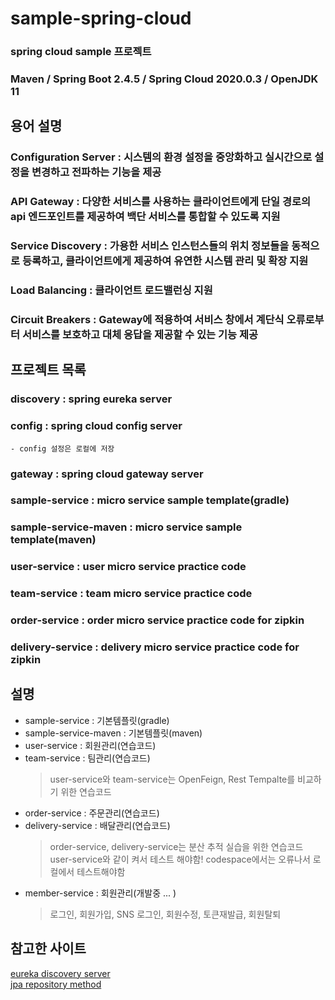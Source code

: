 # sample-spring-cloud
### spring cloud sample 프로젝트
### Maven / Spring Boot 2.4.5 / Spring Cloud 2020.0.3 / OpenJDK 11

## 용어 설명
### Configuration Server : 시스템의 환경 설정을 중앙화하고 실시간으로 설정을 변경하고 전파하는 기능을 제공
### API Gateway : 다양한 서비스를 사용하는 클라이언트에게 단일 경로의 api 엔드포인트를 제공하여 백단 서비스를 통합할 수 있도록 지원
### Service Discovery : 가용한 서비스 인스턴스들의 위치 정보들을 동적으로 등록하고, 클라이언트에게 제공하여 유연한 시스템 관리 및 확장 지원
### Load Balancing : 클라이언트 로드밸런싱 지원
### Circuit Breakers : Gateway에 적용하여 서비스 창에서 계단식 오류로부터 서비스를 보호하고 대체 응답을 제공할 수 있는 기능 제공

## 프로젝트 목록
### discovery : spring eureka server
### config : spring cloud config server
    - config 설정은 로컬에 저장
### gateway : spring cloud gateway server
### sample-service : micro service sample template(gradle)
### sample-service-maven : micro service sample template(maven)
### user-service : user micro service practice code
### team-service : team micro service practice code
### order-service : order micro service practice code for zipkin
### delivery-service : delivery micro service practice code for zipkin

## 설명
- sample-service : 기본템플릿(gradle)
- sample-service-maven : 기본템플릿(maven)
- user-service : 회원관리(연습코드)
- team-service : 팀관리(연습코드)
    > user-service와 team-service는 OpenFeign, Rest Tempalte를 비교하기 위한 연습코드
- order-service : 주문관리(연습코드)
- delivery-service : 배달관리(연습코드)
    > order-service, delivery-service는 분산 추적 실습을 위한 연습코드
    > user-service와 같이 켜서 테스트 해야함!
    > codespace에서는 오류나서 로컬에서 테스트해야함
- member-service : 회원관리(개발중 ... )
    > 로그인, 회원가입, SNS 로그인, 회원수정, 토큰재발급, 회원탈퇴


## 참고한 사이트
[eureka discovery server](https://wonit.tistory.com/495?category=854728)<br/>
[jpa repository method](https://frogand.tistory.com/22)